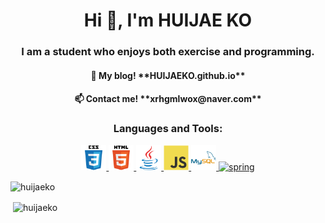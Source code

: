 <h1 align="center">Hi 👋, I'm HUIJAE KO</h1>
<h3 align="center">I am a student who enjoys both exercise and programming.</h3>

<h4 align="center">📝 My blog! **HUIJAEKO.github.io**</h4>
<h4 align="center">📫 Contact me! **xrhgmlwox@naver.com**</h4>

<h3 align="center">Languages and Tools:</h3>
<p align="center"> <a href="https://www.w3schools.com/css/" target="_blank" rel="noreferrer"> <img src="https://raw.githubusercontent.com/devicons/devicon/master/icons/css3/css3-original-wordmark.svg" alt="css3" width="40" height="40"/> </a> <a href="https://www.w3.org/html/" target="_blank" rel="noreferrer"> <img src="https://raw.githubusercontent.com/devicons/devicon/master/icons/html5/html5-original-wordmark.svg" alt="html5" width="40" height="40"/> </a> <a href="https://www.java.com" target="_blank" rel="noreferrer"> <img src="https://raw.githubusercontent.com/devicons/devicon/master/icons/java/java-original.svg" alt="java" width="40" height="40"/> </a> <a href="https://developer.mozilla.org/en-US/docs/Web/JavaScript" target="_blank" rel="noreferrer"> <img src="https://raw.githubusercontent.com/devicons/devicon/master/icons/javascript/javascript-original.svg" alt="javascript" width="40" height="40"/> </a> <a href="https://www.mysql.com/" target="_blank" rel="noreferrer"> <img src="https://raw.githubusercontent.com/devicons/devicon/master/icons/mysql/mysql-original-wordmark.svg" alt="mysql" width="40" height="40"/> </a> <a href="https://spring.io/" target="_blank" rel="noreferrer"> <img src="https://www.vectorlogo.zone/logos/springio/springio-icon.svg" alt="spring" width="40" height="40"/> </a> </p>

<p><img align="center" display="flex" justify-content="center" src="https://github-readme-stats.vercel.app/api/top-langs?username=huijaeko&show_icons=true&locale=en&layout=compact" alt="huijaeko" /></p>

<p>&nbsp;<img align="center" justify-content="center" display="flex" src="https://github-readme-stats.vercel.app/api?username=huijaeko&show_icons=true&locale=en" alt="huijaeko" /></p>

